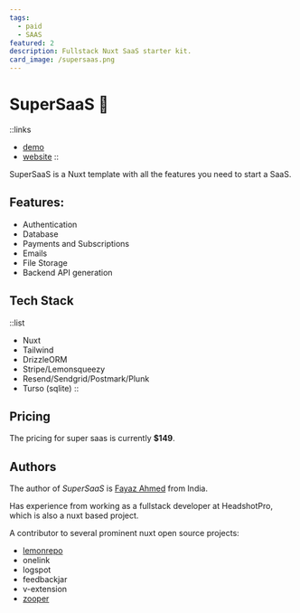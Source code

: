 ```yaml
---
tags:
  - paid
  - SAAS
featured: 2
description: Fullstack Nuxt SaaS starter kit.
card_image: /supersaas.png
---
```


# SuperSaaS 💪

::links
- [demo](https://demo.supersaas.dev/?aff=ppAzW)
- [website](https://supersaas.dev/?aff=ppAzW)
::

SuperSaaS is a Nuxt template with all the features you need to start a SaaS.

## Features:

- Authentication
- Database
- Payments and Subscriptions
- Emails
- File Storage
- Backend API generation

## Tech Stack

::list
- Nuxt
- Tailwind
- DrizzleORM
- Stripe/Lemonsqueezy
- Resend/Sendgrid/Postmark/Plunk
- Turso (sqlite)
::

## Pricing

The pricing for super saas is currently **$149**.

## Authors

The author of *SuperSaaS* is [Fayaz Ahmed](https://zooper.pages.dev/) from India.

Has experience from working as a fullstack developer at HeadshotPro, which is also a nuxt based project.

A contributor to several prominent nuxt open source projects:

- [lemonrepo](/dir/lemonrepo)
- onelink
- logspot
- feedbackjar
- v-extension
- [zooper](/dir/zooper)
